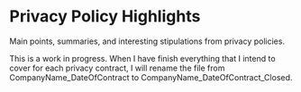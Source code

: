 # Privacy Policy Highlights

Main points, summaries, and interesting stipulations from privacy policies. 

This is a work in progress. When I have finish everything that I intend to cover for each privacy contract, I will rename the file from CompanyName_DateOfContract to CompanyName_DateOfContract_Closed. 
